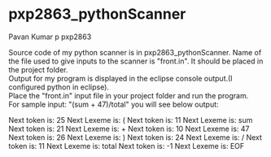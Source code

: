 pxp2863_pythonScanner
=====================
Pavan Kumar p pxp2863

Source code of my python scanner is in pxp2863_pythonScanner. 
Name of the file used to give inputs to the scanner is "front.in". It should be placed in the project folder.  
Output for my program is displayed in the eclipse console output.(I configured python in eclipse).   
Place the "front.in" input file in your project folder and run the program.  
For sample input: "(sum + 47)/total"  you will see below output:  

Next token is:  25  Next Lexeme is:  (
Next token is:  11  Next Lexeme is:  sum
Next token is:  21  Next Lexeme is:  +
Next token is:  10  Next Lexeme is:  47
Next token is:  26  Next Lexeme is:  )
Next token is:  24  Next Lexeme is:  /
Next token is:  11  Next Lexeme is:  total
Next token is:  -1  Next Lexeme is:  EOF
